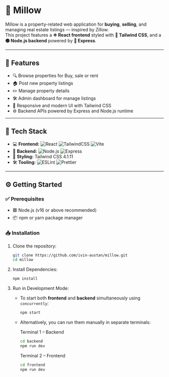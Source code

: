 # 🏡 Millow

Millow is a property-related web application for **buying**, **selling**, and managing real estate listings — inspired by Zillow.  
This project features a **⚛️ React frontend** styled with **🎨 Tailwind CSS**, and a **🟢 Node.js backend** powered by **🚂 Express**.

---

## 🚀 Features

- 🔍 Browse properties for Buy, sale or rent
- 🏠 Post new property listings
- ✏️ Manage property details
- 🛠️ Admin dashboard for manage listings
- 📱 Responsive and modern UI with Tailwind CSS
- ⚙️ Backend APIs powered by Express and Node.js runtime

---

## 🧰 Tech Stack

- 💻 **Frontend:** ![React](https://img.shields.io/badge/-React-61DAFB?style=flat&logo=react&logoColor=black) ![TailwindCSS](https://img.shields.io/badge/-TailwindCSS-06B6D4?style=flat&logo=tailwind-css&logoColor=white) ![Vite](https://img.shields.io/badge/-Vite-646CFF?style=flat&logo=vite&logoColor=white)
- 🔧 **Backend:** ![Node.js](https://img.shields.io/badge/-Node.js-339933?style=flat&logo=nodedotjs&logoColor=white) ![Express](https://img.shields.io/badge/-Express-000000?style=flat&logo=express&logoColor=white)
- 🎨 **Styling:** Tailwind CSS 4.1.11
- 🛠 **Tooling:** ![ESLint](https://img.shields.io/badge/-ESLint-4B32C3?style=flat&logo=eslint&logoColor=white) ![Prettier](https://img.shields.io/badge/-Prettier-F7B93E?style=flat&logo=prettier&logoColor=black)

---

## ⚙️ Getting Started

### ✅ Prerequisites

- 🟩 Node.js (v16 or above recommended)
- 📦 npm or yarn package manager

### 📥 Installation

1. Clone the repository:

   ```bash
   git clone https://github.com/ivin-austan/millow.git
   cd millow
   ```
   
2. Install Dependencies:

   ```bash
   npm install
   ```
3. Run in Development Mode:

   - To start both **frontend** and **backend** simultaneously using `concurrently`:

     ```bash
     npm start
     ```

   - Alternatively, you can run them manually in separate terminals:

     Terminal 1 – Backend
     ```bash
     cd backend
     npm run dev
     ```

     Terminal 2 – Frontend
     ```bash
     cd frontend
     npm run dev
     ```

